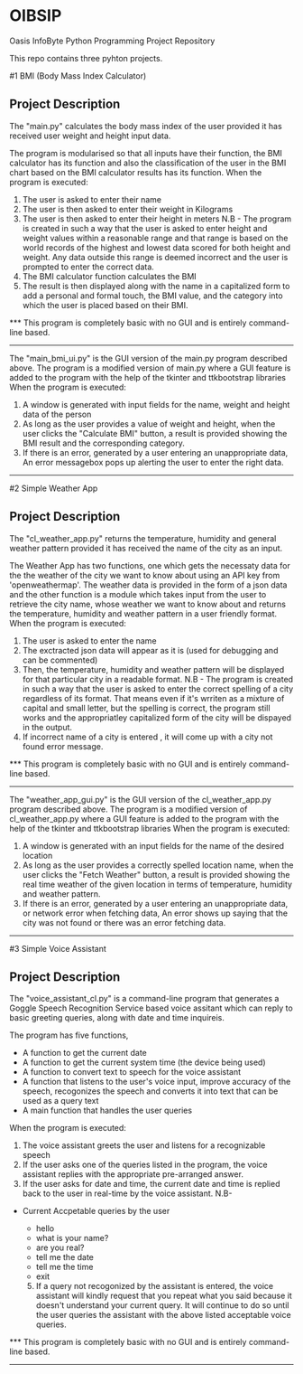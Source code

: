 # OIBSIP
Oasis InfoByte Python Programming Project Repository

This repo contains three pyhton projects.

#1 BMI (Body Mass Index Calculator)

Project Description
------------------
The "main.py" calculates the body mass index of the user provided it has received user weight and height input data.

The program is modularised so that all inputs have their function, the BMI calculator has its function and also the classification of the user in the BMI chart based on the BMI calculator results has its function.
When the program is executed:
  1. The user is asked to enter their name
  2. The user is then asked to enter their weight in Kilograms
  3. The user is then asked to enter their height in meters
    N.B - The program is created in such a way that the user is asked to enter height and weight values within a reasonable range and that range is based on the world records of the highest and lowest data scored for both height and weight. Any data outside this range is deemed incorrect and the user is prompted to enter the correct data.
  4. The BMI calculator function calculates the BMI
  5. The result is then displayed along with the name in a capitalized form to add a personal and formal touch, the BMI value, and the category into which the user is placed based on their BMI.


*** This program is completely basic with no GUI and is entirely command-line based.

-------------------------------------------------------------------------------------------------------------------------------------------------------------------------------------

The "main_bmi_ui.py" is the GUI version of the main.py program described above.
The program is a modified version of main.py where a GUI feature is added to the program with the help of the tkinter and ttkbootstrap libraries
When the program is executed:
  1. A window is generated with input fields for the name, weight and height data of the person
  2. As long as the user provides a value of weight and height, when the user clicks the "Calculate BMI" button, a result is provided showing the BMI result and the corresponding category.
  3. If there is an error, generated by a user entering an unappropriate data, An error messagebox pops up alerting the user to enter the right data.



****************************************************************************************************************************************************************************************************************************************************************************************************************************************************************************************************************************************************************************************************************************************************



#2 Simple Weather App

Project Description
------------------
The "cl_weather_app.py" returns the temperature, humidity and general weather pattern provided it has received the name of the city as an input.

The Weather App has two functions, one which gets the necessaty data for the the weather of the city we want to know about using an API key from 'openweathermap'. The weather data is provided in the form of a json data and the other function is a module which takes input from the user to retrieve the city name, whose weather we want to know about and returns the temperature, humidity and weather pattern in a user friendly format.
When the program is executed:
  1. The user is asked to enter the name
  2. The exctracted json data will appear as it is (used for debugging and can be commented)
  3. Then, the temperature, humidity and weather pattern will be displayed for that particular city in a readable format.
    N.B - The program is created in such a way that the user is asked to enter the correct spelling of a city regardless of its format. That means even if it's wrriten as a mixture of capital and small letter, but the spelling is correct, the program still works and the appropriatley capitalized form of the city will be dispayed in the output. 
  4. If incorrect name of a city is entered , it will come up with a city not found error message.

*** This program is completely basic with no GUI and is entirely command-line based.

-------------------------------------------------------------------------------------------------------------------------------------------------------------------------------------

The "weather_app_gui.py" is the GUI version of the cl_weather_app.py program described above.
The program is a modified version of cl_weather_app.py where a GUI feature is added to the program with the help of the tkinter and ttkbootstrap libraries
When the program is executed:
  1. A window is generated with an input fields for the name of the desired location
  2. As long as the user provides a correctly spelled location name, when the user clicks the "Fetch Weather" button, a result is provided showing the real time weather of the given location in terms of temperature, humidity and weather pattern.
  3. If there is an error, generated by a user entering an unappropriate data, or network error when fetching data, An error shows up saying that the city was not found or there was an error fetching data.



******************************************************************************************************************************************************************************************************************************************************************************************************************************************************************************************************************************************************************************************************************************************************************



#3 Simple Voice Assistant

Project Description
------------------
The "voice_assistant_cl.py" is a command-line program that generates a Goggle Speech Recognition Service based voice assitant which can reply to basic greeting queries, along with date and time inquireis.

The program has five functions,
- A function to get the current date
- A function to get the current system time (the device being used)
- A function to convert text to speech for the voice assistant
- A function that listens to the user's voice input, improve accuracy of the speech, recogonizes the speech and converts it into text that can be used as a query text
- A main function that handles the user queries

When the program is executed:
  1. The voice assistant greets the user and listens for a recognizable speech
  2. If the user asks one of the queries listed in the program, the voice assistant replies with the appropriate pre-arranged answer.
  3. If the user asks for date and time, the current date and time is replied back to the user in real-time by the voice assistant.
    N.B-
* Current Accpetable queries by the user
     - hello
     - what is your name?
     - are you real?
     - tell me the date
     - tell me the time
     - exit
  
  5. If a query not recogonized by the assistant is entered, the voice assistant will kindly request that you repeat what you said because it doesn't understand your current query. It will continue to do so until the user queries the assistant with the above listed acceptable voice queries.

*** This program is completely basic with no GUI and is entirely command-line based.

-------------------------------------------------------------------------------------------------------------------------------------------------------------------------------------



